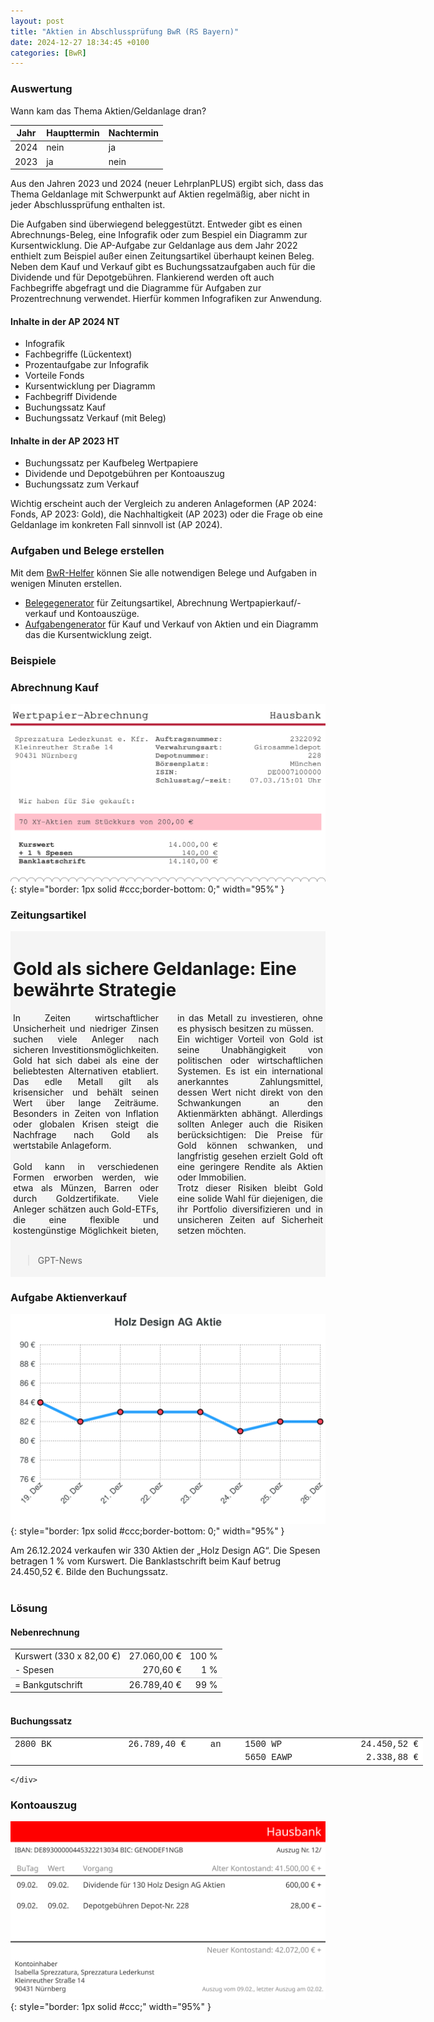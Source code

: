 ```yaml
---
layout: post
title: "Aktien in Abschlussprüfung BwR (RS Bayern)"
date: 2024-12-27 18:34:45 +0100
categories: [BwR]
---
```


### Auswertung

Wann kam das Thema Aktien/Geldanlage dran?

| Jahr | Haupttermin | Nachtermin |
| ---- | ----------- | ---------- |
| 2024 | nein        | ja         |
| 2023 | ja          | nein       |


Aus den Jahren 2023 und 2024 (neuer LehrplanPLUS) ergibt sich, dass das Thema Geldanlage mit Schwerpunkt auf Aktien regelmäßig, aber nicht in jeder Abschlussprüfung enthalten ist. 

Die Aufgaben sind überwiegend beleggestützt. Entweder gibt es einen Abrechnungs-Beleg, eine Infografik oder zum Bespiel ein Diagramm zur Kursentwicklung. Die AP-Aufgabe zur Geldanlage aus dem Jahr 2022 enthielt zum Beispiel außer einen Zeitungsartikel überhaupt keinen Beleg. Neben dem Kauf und Verkauf gibt es Buchungssatzaufgaben auch für die Dividende und für Depotgebühren. Flankierend werden oft auch Fachbegriffe abgefragt und die Diagramme für Aufgaben zur Prozentrechnung verwendet. Hierfür kommen Infografiken zur Anwendung.

#### Inhalte in der AP 2024 NT

- Infografik
- Fachbegriffe (Lückentext)
- Prozentaufgabe zur Infografik
- Vorteile Fonds
- Kursentwicklung per Diagramm
- Fachbegriff Dividende
- Buchungssatz Kauf
- Buchungssatz Verkauf (mit Beleg)

#### Inhalte in der AP 2023 HT

- Buchungssatz per Kaufbeleg Wertpapiere
- Dividende und Depotgebühren per Kontoauszug
- Buchungssatz zum Verkauf

Wichtig erscheint auch der Vergleich zu anderen Anlageformen (AP 2024: Fonds, AP 2023: Gold), die Nachhaltigkeit (AP 2023) oder die Frage ob eine Geldanlage im konkreten Fall sinnvoll ist (AP 2024).

### Aufgaben und Belege erstellen
Mit dem [BwR-Helfer](https://oer.fdagner.de/bwr/index.html) können Sie alle notwendigen Belege und Aufgaben in wenigen Minuten erstellen.

- [Belegegenerator](https://oer.fdagner.de/bwr/belege.html) für Zeitungsartikel, Abrechnung Wertpapierkauf/-verkauf und Kontoauszüge.
- [Aufgabengenerator](https://oer.fdagner.de/bwr/aktienkurs.html) für Kauf und Verkauf von Aktien und ein Diagramm das die Kursentwicklung zeigt.

### Beispiele

### Abrechnung Kauf

![Beleg eines Aktienkauf](/assets/images/2024-12-28-wertpapier-verkauf-beleg.svg){: style="border: 1px solid #ccc;border-bottom: 0;" width="95%" }

### Zeitungsartikel
  <div id="newspaperDiv" style="max-width: 700px;background-color: #f5f5f5;padding:4px;margin: 0 auto;">
                    <h1 id="newspaperHeadline"> Gold als sichere Geldanlage: Eine bewährte Strategie</h1>
                    <div id="newspaperContent" style="text-align: justify;column-count: 2; column-width: 150px;column-gap: 30px;">In Zeiten wirtschaftlicher Unsicherheit und niedriger Zinsen suchen viele Anleger nach sicheren Investitionsmöglichkeiten. Gold hat sich dabei als eine der beliebtesten Alternativen etabliert. Das edle Metall gilt als krisensicher und behält seinen Wert über lange Zeiträume. Besonders in Zeiten von Inflation oder globalen Krisen steigt die Nachfrage nach Gold als wertstabile Anlageform.<br><br>Gold kann in verschiedenen Formen erworben werden, wie etwa als Münzen, Barren oder durch Goldzertifikate. Viele Anleger schätzen auch Gold-ETFs, die eine flexible und kostengünstige Möglichkeit bieten, in das Metall zu investieren, ohne es physisch besitzen zu müssen.<br>Ein wichtiger Vorteil von Gold ist seine Unabhängigkeit von politischen oder wirtschaftlichen Systemen. Es ist ein international anerkanntes Zahlungsmittel, dessen Wert nicht direkt von den Schwankungen an den Aktienmärkten abhängt. Allerdings sollten Anleger auch die Risiken berücksichtigen: Die Preise für Gold können schwanken, und langfristig gesehen erzielt Gold oft eine geringere Rendite als Aktien oder Immobilien.<br>Trotz dieser Risiken bleibt Gold eine solide Wahl für diejenigen, die ihr Portfolio diversifizieren und in unsicheren Zeiten auf Sicherheit setzen möchten.</div><br>
                    <blockquote id="newspaperSource">GPT-News</blockquote>
              </div>

### Aufgabe Aktienverkauf

![Kursentwicklung Chart](/assets/images/2024-12-28-Aktienverkauf.svg){: style="border: 1px solid #ccc;border-bottom: 0;" width="95%" }

<div id="aufgabe">
       Am 26.12.2024 verkaufen wir 330 Aktien der „Holz Design AG“.
        Die Spesen betragen 1 % vom Kurswert. Die Banklastschrift beim Kauf betrug 24.450,52&nbsp;€. Bilde den Buchungssatz.<br><br>
        <h3>Lösung</h3>
           <h4>Nebenrechnung</h4>
         <table style="border-collapse: collapse;white-space:nowrap;width:400px;margin: 0 0">
            <tbody><tr>
                <td>Kurswert (330 x 82,00 €)</td>
                <td style="padding-left:6px;text-align:right;">27.060,00&nbsp;€</td><td style="padding-left:6px;text-align:right;">100 %</td>
            </tr>
            <tr>
                <td>- Spesen</td><td style="padding-left:6px;text-align:right;">270,60&nbsp;€</td><td style="padding-left:6px;text-align:right;">1 %</td>
            </tr>
            <tr>
                <td style="border-top: solid 1px #ccc">= Bankgutschrift</td><td style="border-top: solid 1px #ccc;padding-left:6px;text-align:right;">26.789,40&nbsp;€</td><td style="border-top: solid 1px #ccc;padding-left:6px;text-align:right;">99 %</td>
            </tr>
        </tbody></table>
        <br>
        <h4>Buchungssatz</h4>
        <table style="margin:0;white-space:nowrap;font-family:courier;min-width:660px;background: white;"><tbody>
            <tr>
            <td style="white-space: nowrap;overflow: hidden;text-overflow:ellipsis;width: 150px;max-width: 150px" tabindex="1">2800 BK</td>
             <td style="white-space: nowrap;overflow: hidden;text-overflow:ellipsis;width: 160px;max-width: 140px;text-align: right" tabindex="1">26.789,40&nbsp;€</td>
                       <td style="text-align: center;white-space: nowrap;overflow: hidden;text-overflow:ellipsis;width: 80px" tabindex="1">an</td>
            <td style="white-space: nowrap;overflow: hidden;text-overflow:ellipsis;width: 150px;max-width: 150px" tabindex="1">1500 WP</td>
            <td style="white-space: nowrap;overflow: hidden;text-overflow:ellipsis;width: 160px;max-width: 140px;text-align: right" tabindex="1">24.450,52&nbsp;€</td>
            </tr>
            <tr>
            <td style="white-space: nowrap;overflow: hidden;text-overflow:ellipsis;width: 150px;max-width: 150px;background: white;" tabindex="1"></td>
             <td style="white-space: nowrap;overflow: hidden;text-overflow:ellipsis;width: 160px;max-width: 140px;text-align: right;background: white;" tabindex="1"></td>
                       <td style="text-align: center;white-space: nowrap;overflow: hidden;text-overflow:ellipsis;width: 80px;background: white;" tabindex="1"></td>
            <td style="white-space: nowrap;overflow: hidden;text-overflow:ellipsis;width: 150px;max-width: 150px;background: white;" tabindex="1">5650 EAWP</td>
            <td style="white-space: nowrap;overflow: hidden;text-overflow:ellipsis;width: 160px;max-width: 140px;text-align: right;background: white;" tabindex="1">2.338,88&nbsp;€</td>
            </tr></tbody></table>
   
    </div>

### Kontoauszug
    
![Kontoauszug](/assets/images/2024-12-28-kontoauszug.svg){: style="border: 1px solid #ccc;" width="95%" }